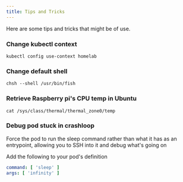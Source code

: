 ```yaml
---
title: Tips and Tricks
---
```


Here are some tips and tricks that might be of use.

### Change kubectl context

```shell
kubectl config use-context homelab
```

### Change default shell

```shell
chsh --shell /usr/bin/fish
```

### Retrieve Raspberry pi's CPU temp in Ubuntu

```shell
cat /sys/class/thermal/thermal_zone0/temp
```

### Debug pod stuck in crashloop

Force the pod to run the sleep command rather than what it has as an entrypoint, allowing you to SSH into it and debug
what's going on

Add the following to your pod's definition

```yaml
command: [ 'sleep' ]
args: [ 'infinity' ]
```
